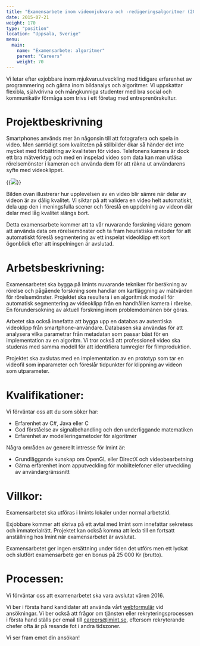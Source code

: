 ```yaml
---
title: "Examensarbete inom videomjukvara och -redigeringsalgoritmer (20v)"
date: 2015-07-21
weight: 170
type: "position"
location: "Uppsala, Sverige"
menu:
  main:
    name: "Examensarbete: algoritmer"
    parent: "Careers"
    weight: 70
---
```

Vi letar efter exjobbare inom mjukvaruutveckling med tidigare erfarenhet av programmering och gärna inom bildanalys och algoritmer. Vi uppskattar flexibla, självdrivna och mångkunniga studenter med bra social och kommunikativ förmåga som trivs i ett företag med entreprenörskultur.<!--more-->

# Projektbeskrivning
Smartphones används mer än någonsin till att fotografera och spela in video. Men samtidigt som kvaliteten på stillbilder ökar så händer det inte mycket med förbättring av kvaliteten för video. Telefonens kamera är dock ett bra mätverktyg och med en inspelad video som data kan man utläsa rörelsemönster i kameran och använda dem för att räkna ut användarens syfte med videoklippet.

{{<img src="/career/position/masterThesisVideoSW/autocut.png" caption="Exempel på videosekvens med varierande kvalitet" class="fullwidth">}}

Bilden ovan illustrerar hur upplevelsen av en video blir sämre när delar av videon är av dålig kvalitet. Vi siktar på att validera en video helt automatiskt, dela upp den i meningsfulla scener och föreslå en uppdelning av videon där delar med låg kvalitet slängs bort.

Detta examensarbete kommer att ta vår nuvarande forskning vidare genom att använda data om rörelsemönster och ta fram heuristiska metoder för att automatiskt föreslå segmentering av ett inspelat videoklipp ett kort ögonblick efter att inspelningen är avslutad.

# Arbetsbeskrivning:
Examensarbetet ska bygga på Imints nuvarande tekniker för beräkning av rörelse och pågående forskning som handlar om kartläggning av mätvärden för rörelsemönster. Projektet ska resultera i en algoritmisk modell för automatisk segmentering av videoklipp från en handhållen kamera i rörelse. En förundersökning av aktuell forskning inom problemdomänen bör göras.

Arbetet ska också innefatta att bygga upp en databas av autentiska videoklipp från smartphone-användare. Databasen ska användas för att analysera vilka parametrar från metadatan som passar bäst för en implementation av en algoritm. Vi tror också att professionell video ska studeras med samma modell för att identifiera tumregler för filmproduktion.

Projektet ska avslutas med en implementation av en prototyp som tar en videofil som inparameter och föreslår tidpunkter för klippning av videon som utparameter.

# Kvalifikationer:
Vi förväntar oss att du som söker har:

- Erfarenhet av C#, Java eller C
- God förståelse av signalbehandling och den underliggande matematiken
- Erfarenhet av modelleringsmetoder för algoritmer

Några områden av generellt intresse för Imint är:

- Grundläggande kunskap om OpenGL eller DirectX och videobearbetning
- Gärna erfarenhet inom apputveckling för mobiltelefoner eller utveckling av användargränssnitt

# Villkor:
Examensarbetet ska utföras i Imints lokaler under normal arbetstid.

Exjobbare kommer att skriva på ett avtal med Imint som innefattar sekretess och immaterialrätt. Projektet kan också komma att leda till en fortsatt anställning hos Imint när examensarbetet är avslutat.

Examensarbetet ger ingen ersättning under tiden det utförs men ett lyckat och slutfört examensarbete ger en bonus på 25 000 Kr (brutto).

# Processen:
Vi förväntar oss att examenarbetet ska vara avslutat våren 2016.

Vi ber i första hand kandidater att använda vårt [webformulär](/career/apply/) vid ansökningar. Vi ber också att frågor om tjänsten eller rekryteringsprocessen i första hand ställs per email till [careers@imint.se](mailto:careers@imint.se), eftersom rekryterande chefer ofta är på resande fot i andra tidszoner.

Vi ser fram emot din ansökan!
